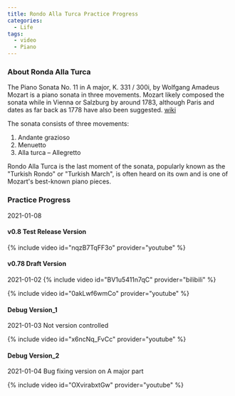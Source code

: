 ```yaml
---
title: Rondo Alla Turca Practice Progress
categories:
  - Life
tags:
  - video
  - Piano
---
```


### About Ronda Alla Turca

The Piano Sonata No. 11 in A major, K. 331 / 300i, by Wolfgang Amadeus Mozart is a piano sonata in three movements. Mozart likely composed the sonata while in Vienna or Salzburg by around 1783, although Paris and dates as far back as 1778 have also been suggested. [wiki](https://en.wikipedia.org/wiki/Piano_Sonata_No._11_(Mozart)#:~:text=The%20last%20movement%2C%20marked%20Alla,in%20vogue%20at%20that%20time.)

The sonata consists of three movements:

1. Andante grazioso
2. Menuetto
3. Alla turca – Allegretto

Rondo Alla Turca is the last moment of the sonata, popularly known as the "Turkish Rondo" or "Turkish March", is often heard on its own and is one of Mozart's best-known piano pieces.

### Practice Progress
2021-01-08
#### v0.8 Test Release Version
{% include video id="nqzB7TqFF3o" provider="youtube" %}


#### v0.78 Draft Version
2021-01-02
{% include video id="BV1u5411n7qC" provider="bilibili" %}

{% include video id="0akLwf6wmCo" provider="youtube" %}


#### Debug Version_1
2021-01-03
Not version controlled

{% include video id="x6ncNq_FvCc" provider="youtube" %}

#### Debug Version_2
2021-01-04
Bug fixing version on A major part

{% include video id="OXvirabxtGw" provider="youtube" %}
